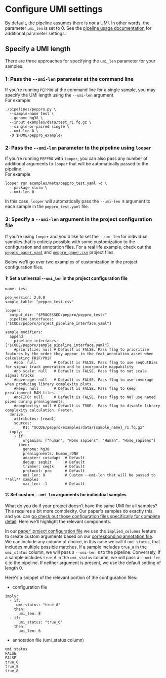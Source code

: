 # Configure UMI settings

By default, the pipeline assumes there is *not* a UMI. In other words, the parameter `umi_len` is set to 0. See the [pipeline usage documentation](usage.md) for additional parameter settings.

## Specify a UMI length 

There are three approaches for specifying the `umi_len` parameter for your samples.

### 1: Pass the `--umi-len` parameter at the command line

If you're running `PEPPRO` at the command line for a single sample, you may specify the UMI length using the `--umi-len` argument.  
For example: 
```
./pipelines/peppro.py \
  --sample-name test \
  --genome hg38 \
  --input examples/data/test_r1.fq.gz \
  --single-or-paired single \
  --umi-len 8 \
  -O $HOME/peppro_example/
```

### 2: Pass the `--umi-len` parameter to the pipeline using `looper`

If you're running `PEPPRO` with `looper`, you can also pass any number of additional arguments to `looper` that will be automatically passed to the pipeline.  
For example:
```
looper run examples/meta/peppro_test.yaml -d \
  --package slurm \
  --umi-len 8
```

In this case, `looper` will automatically pass the `--umi-len 8` argument to each sample in the `peppro_test.yaml` file.

### 3: Specify a `--umi-len` argument in the project configuration file

If you're using `looper` and you'd like to set the `--umi-len` for individual samples that is entirely possible with some customization to the configuration and annotation files.  For a real life example, check out the [`peppro_paper.yaml`](https://github.com/databio/ppqc/blob/master/peppro_paper.yaml) and [`peppro_paper.csv`](https://github.com/databio/ppqc/blob/master/peppro_paper.csv) project files.

Below we'll go over two examples of customization in the project configuration files.

#### 1: Set a universal `--umi_len` in the project configuration file

```
name: test

pep_version: 2.0.0
sample_table: "peppro_test.csv"

looper:
  output_dir: "$PROCESSED/peppro/peppro_test/"
  pipeline_interfaces: ["$CODE/peppro/project_pipeline_interface.yaml"]

sample_modifiers:
  append:
    pipeline_interfaces: ["$CODE/peppro/sample_pipeline_interface.yaml"]
    #prioritize: null # Default is FALSE. Pass flag to prioritize features by the order they appear in the feat_annotation asset when calculating FRiF/PRiF
    #sob: null        # Default is FALSE. Pass flag to use seqOutBias for signal track generation and to incorporate mappability
    #no_scale: null   # Default is FALSE. Pass flag to not scale signal tracks
    #coverage: null   # Default is FALSE. Pass flag to use coverage when producing library complexity plots.
    #keep: null       # Default is FALSE. Pass flag to keep prealignment BAM files.
    #noFIFO: null     # Default is FALSE. Pass flag to NOT use named pipes during prealignments.
    #complexity: null # Default is TRUE.  Pass flag to disable library complexity calculation. Faster.
  derive:
    attributes: [read1]
    sources:
        R1: "$CODE/peppro/examples/data/{sample_name}_r1.fq.gz"
  imply:
    - if:
        organism: ["human", "Homo sapiens", "Human", "Homo_sapiens"]
      then:
        genome: hg38
        prealignments: human_rDNA
        adapter: cutadapt  # Default
        dedup: seqkit      # Default
        trimmer: seqtk     # Default
        protocol: pro      # Default
        umi_len: 8         # Custom --umi-len that will be passed to **all** samples
        max_len: -1        # Default
```

#### 2: Set custom `--umi_len` arguments for individual samples

What do you do if your project doesn't have the same UMI for all samples? This requires a bit more complexity.  Our paper's samples do exactly this, and you can [go check out those configuration files specifically for complete detail](https://github.com/databio/ppqc/).  Here we'll highlight the relevant components.

In our [paper' project configuration file](https://github.com/databio/ppqc/blob/master/peppro_paper.yaml) we use the `implied_columns` feature to create custom arguments based on our [corresponding annotation file](https://github.com/databio/ppqc/blob/master/peppro_paper.csv).  We can include any column of choice, in this case we call it `umi_status`, that includes multiple possible matches. If a sample includes `true_8` in the `umi_status` column, we will pass a `--umi-len 8` to the pipeline.  Conversely, if a sample includes `true_6` in the `umi_status` column, we will pass a `--umi-len 6` to the pipeline. If neither argument is present, we use the default setting of length 0.

Here's a snippet of the relevant portion of the configuration files:

- configuration file
```
imply:
  - if:
     umi_status: "true_8"
    then:
      umi_len: 8
  - if:
      umi_status: "true_6"
    then:
      umi_len: 6
```
- annotation file (umi_status column)
```
umi_status
FALSE
FALSE
true_6
true_8
true_8
```

